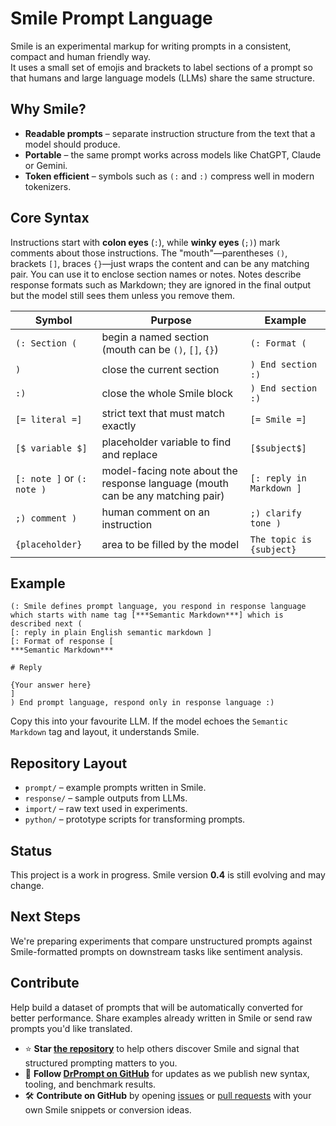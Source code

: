 # Smile Prompt Language

Smile is an experimental markup for writing prompts in a consistent, compact and human friendly way.  
It uses a small set of emojis and brackets to label sections of a prompt so that humans and large language models (LLMs) share the same structure.

## Why Smile?
- **Readable prompts** – separate instruction structure from the text that a model should produce.
- **Portable** – the same prompt works across models like ChatGPT, Claude or Gemini.
- **Token efficient** – symbols such as `(:` and `:)` compress well in modern tokenizers.

## Core Syntax
Instructions start with **colon eyes** (`:`), while **winky eyes** (`;)`) mark comments about those instructions.
The "mouth"—parentheses `()`, brackets `[]`, braces `{}`—just wraps the content and can be any matching pair. You can use it to enclose section names or notes. Notes describe response formats such as Markdown; they are ignored in the final output but the model still sees them unless you remove them.

| Symbol | Purpose | Example |
|--------|---------|---------|
| `(: Section (` | begin a named section (mouth can be `()`, `[]`, `{}`) | `(: Format (` |
| `)` | close the current section | `) End section :)` |
| `:)` | close the whole Smile block | `) End section :)` |
| `[= literal =]` | strict text that must match exactly | `[= Smile =]` |
| `[$ variable $]` | placeholder variable to find and replace | `[$subject$]` |
| `[: note ]` or `(: note )` | model-facing note about the response language (mouth can be any matching pair) | `[: reply in Markdown ]` |
| `;) comment )` | human comment on an instruction | `;) clarify tone )` |
| `{placeholder}` | area to be filled by the model | `The topic is {subject}` |

## Example
```text
(: Smile defines prompt language, you respond in response language which starts with name tag [***Semantic Markdown***] which is described next (
[: reply in plain English semantic markdown ]
[: Format of response [
***Semantic Markdown***

# Reply

{Your answer here}
]
) End prompt language, respond only in response language :)
```
Copy this into your favourite LLM. If the model echoes the `Semantic Markdown` tag and layout, it understands Smile.

## Repository Layout
- `prompt/` – example prompts written in Smile.
- `response/` – sample outputs from LLMs.
- `import/` – raw text used in experiments.
- `python/` – prototype scripts for transforming prompts.

## Status
This project is a work in progress. Smile version **0.4** is still evolving and may change.

## Next Steps
We're preparing experiments that compare unstructured prompts against Smile-formatted prompts on downstream tasks like sentiment analysis.

## Contribute
Help build a dataset of prompts that will be automatically converted for better performance. Share examples already written in Smile or send raw prompts you'd like translated.

- ⭐ **Star [the repository](https://github.com/DrPrompt/smile)** to help others discover Smile and signal that structured prompting matters to you.
- 🔔 **Follow [DrPrompt on GitHub](https://github.com/DrPrompt)** for updates as we publish new syntax, tooling, and benchmark results.
- 🛠️ **Contribute on GitHub** by opening [issues](https://github.com/DrPrompt/smile/issues) or [pull requests](https://github.com/DrPrompt/smile/pulls) with your own Smile snippets or conversion ideas.

